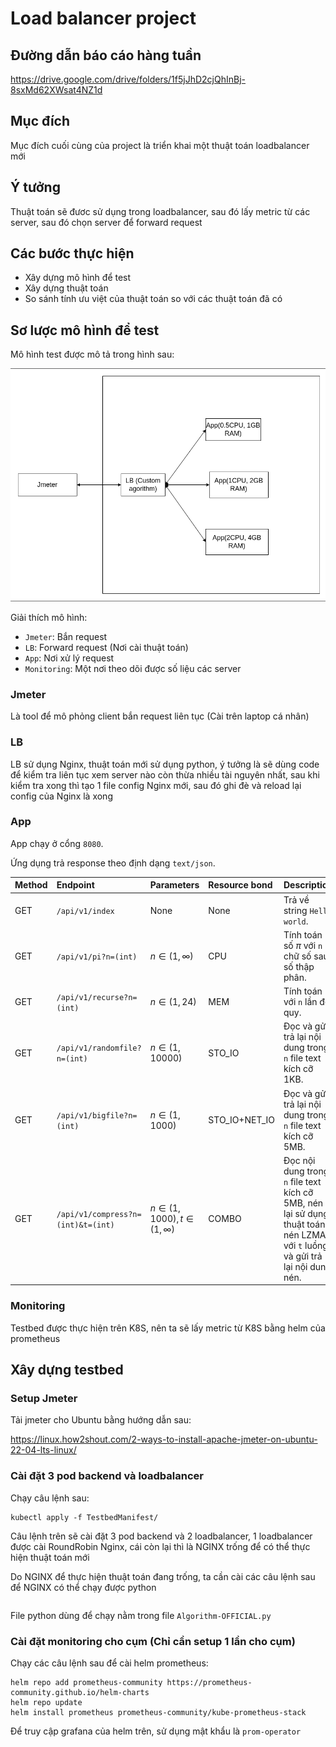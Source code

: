 # Load balancer project

## Đường dẫn báo cáo hàng tuần
https://drive.google.com/drive/folders/1f5jJhD2cjQhInBj-8sxMd62XWsat4NZ1d

## Mục đích
Mục đích cuối cùng của project là triển khai một thuật toán loadbalancer mới

## Ý tưởng
Thuật toán sẽ đươc sử dụng trong loadbalancer, sau đó lấy metric từ các server, sau đó chọn server để forward request

## Các bước thực hiện
- Xây dựng mô hình để test
- Xây dựng thuật toán
- So sánh tính ưu việt của thuật toán so với các thuật toán đã có

## Sơ lược mô hình để test
Mô hình test được mô tả trong hình sau:

![alt text](image.png)

Giải thích mô hình:

- `Jmeter`: Bắn request
- `LB`: Forward request (Nơi cài thuật toán)
- `App`: Nơi xử lý request
- `Monitoring`: Một nơi theo dõi được số liệu các server
### Jmeter
Là tool để mô phỏng client bắn request liên tục (Cài trên laptop cá nhân)

### LB
LB sử dụng Nginx, thuật toán mới sử dụng python, ý tưởng là sẽ dùng code để kiểm tra liên tục xem server nào còn thừa nhiều tài nguyên nhất, sau khi kiểm tra xong thì tạo 1 file config Nginx mới, sau đó ghi đè và reload lại config của Nginx là xong 
### App
App chạy ở cổng `8080`.

Ứng dụng trả response theo định dạng `text/json`.

| Method | Endpoint | Parameters | Resource bond | Description |
|:-------|:---------|:-----------|:--------------|:------------|
| GET    | `/api/v1/index` | None | None |Trả về string `Hello world`.|
| GET    | `/api/v1/pi?n=(int)` | $n\in(1,\infty)$ | CPU | Tính toán số $\pi$ với `n` chữ số sau số thập phân. |
| GET    | `/api/v1/recurse?n=(int)` | $n\in(1,24)$ | MEM | Tính toán với `n` lần đệ quy. |
| GET    | `/api/v1/randomfile?n=(int)` | $n\in(1,10000)$ | STO_IO | Đọc và gửi trả lại nội dung trong `n` file text kích cỡ 1KB. |
| GET    | `/api/v1/bigfile?n=(int)` | $n\in(1,1000)$ | STO_IO+NET_IO | Đọc và gửi trả lại nội dung trong `n` file text kích cỡ 5MB. |
| GET    | `/api/v1/compress?n=(int)&t=(int)` | $n\in(1,1000), t\in(1,\infty)$ | COMBO | Đọc nội dung trong `n` file text kích cỡ 5MB, nén lại sử dụng thuật toán nén LZMA với `t` luồng và gửi trả lại nội dung nén. |

### Monitoring
Testbed được thực hiện trên K8S, nên ta sẽ lấy metric từ K8S bằng helm của prometheus

## Xây dựng testbed

### Setup Jmeter
Tải jmeter cho Ubuntu bằng hướng dẫn sau:

https://linux.how2shout.com/2-ways-to-install-apache-jmeter-on-ubuntu-22-04-lts-linux/


### Cài đặt 3 pod backend và loadbalancer

Chạy câu lệnh sau:
```
kubectl apply -f TestbedManifest/
```

Câu lệnh trên sẽ cài đặt 3 pod backend và 2 loadbalancer, 1 loadbalancer được cài RoundRobin Nginx, cái còn lại thì là NGINX trống để có thể thực hiện thuật toán mới

Do NGINX để thực hiện thuật toán đang trống, ta cần cài các câu lệnh sau để NGINX có thể chạy được python
```
```
File python dùng để chạy nằm trong file `Algorithm-OFFICIAL.py`

### Cài đặt monitoring cho cụm (Chỉ cần setup 1 lần cho cụm)
Chạy các câu lệnh sau để cài helm prometheus:
```
helm repo add prometheus-community https://prometheus-community.github.io/helm-charts
helm repo update
helm install prometheus prometheus-community/kube-prometheus-stack
```

Để truy cập grafana của helm trên, sử dụng mật khẩu là `prom-operator`

<!-- ## Dựng testbed

Các files manifest được đặt tại `TestbedManifest/j12t`

1. Tạo các namespace: `j12t`, `j12t-monitoring`, `j12t-test`
2. Deploy `SimpleApp`: `kubectl apply -f simpleapp.yaml`
3. Deploy `Default-NGINX` (NGINX nguyên gốc): `kubectl apply -f default_nginx.yaml`
4. Deploy `Prometheus+Grafana`: `kubectl apply -f monitoring.yaml`
5. Deploy `Modified-NGINX` (NGINX đã chỉnh sửa để áp dụng các thuật toán): `kubectl apply -f modified_nginx.yaml` -->


